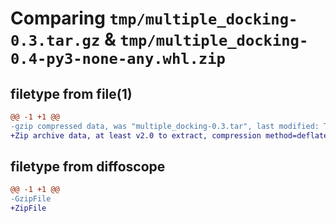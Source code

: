 # Comparing `tmp/multiple_docking-0.3.tar.gz` & `tmp/multiple_docking-0.4-py3-none-any.whl.zip`

## filetype from file(1)

```diff
@@ -1 +1 @@
-gzip compressed data, was "multiple_docking-0.3.tar", last modified: Thu Apr  6 19:08:36 2023, max compression
+Zip archive data, at least v2.0 to extract, compression method=deflate
```

## filetype from diffoscope

```diff
@@ -1 +1 @@
-GzipFile
+ZipFile
```

